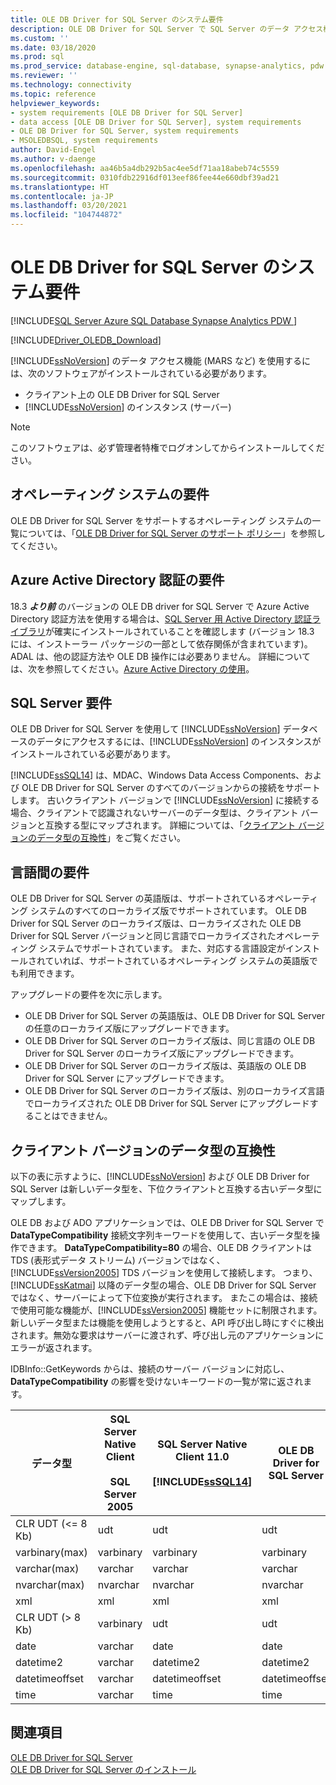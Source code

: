 ```yaml
---
title: OLE DB Driver for SQL Server のシステム要件
description: OLE DB Driver for SQL Server で SQL Server のデータ アクセス機能 (MARS など) を使用するために必要なソフトウェアの前提条件について説明します。
ms.custom: ''
ms.date: 03/18/2020
ms.prod: sql
ms.prod_service: database-engine, sql-database, synapse-analytics, pdw
ms.reviewer: ''
ms.technology: connectivity
ms.topic: reference
helpviewer_keywords:
- system requirements [OLE DB Driver for SQL Server]
- data access [OLE DB Driver for SQL Server], system requirements
- OLE DB Driver for SQL Server, system requirements
- MSOLEDBSQL, system requirements
author: David-Engel
ms.author: v-daenge
ms.openlocfilehash: aa46b5a4db292b5ac4ee5df71aa18abeb74c5559
ms.sourcegitcommit: 0310fdb22916df013eef86fee44e660dbf39ad21
ms.translationtype: HT
ms.contentlocale: ja-JP
ms.lasthandoff: 03/20/2021
ms.locfileid: "104744872"
---
```

# <a name="system-requirements-for-ole-db-driver-for-sql-server"></a>OLE DB Driver for SQL Server のシステム要件

[!INCLUDE[SQL Server Azure SQL Database Synapse Analytics PDW ](../../includes/applies-to-version/sql-asdb-asdbmi-asa-pdw.md)]

[!INCLUDE[Driver_OLEDB_Download](../../includes/driver_oledb_download.md)]

[!INCLUDE[ssNoVersion](../../includes/ssnoversion-md.md)] のデータ アクセス機能 (MARS など) を使用するには、次のソフトウェアがインストールされている必要があります。  

* クライアント上の OLE DB Driver for SQL Server  
* [!INCLUDE[ssNoVersion](../../includes/ssnoversion-md.md)] のインスタンス (サーバー)

> [!NOTE]  
> このソフトウェアは、必ず管理者特権でログオンしてからインストールしてください。  

## <a name="operating-system-requirements"></a>オペレーティング システムの要件  

OLE DB Driver for SQL Server をサポートするオペレーティング システムの一覧については、「[OLE DB Driver for SQL Server のサポート ポリシー](../oledb/applications/support-policies-for-oledb-driver-for-sql-server.md)」を参照してください。  

## <a name="azure-active-directory-authentication-requirements"></a>Azure Active Directory 認証の要件  

18.3 ***より前*** のバージョンの OLE DB driver for SQL Server で Azure Active Directory 認証方法を使用する場合は、[SQL Server 用 Active Directory 認証ライブラリ](https://go.microsoft.com/fwlink/?LinkID=513072)が確実にインストールされていることを確認します (バージョン 18.3 には、インストーラー パッケージの一部として依存関係が含まれています)。ADAL は、他の認証方法や OLE DB 操作には必要ありません。 詳細については、次を参照してください。[Azure Active Directory の使用](features/using-azure-active-directory.md)。

## <a name="sql-server-requirements"></a>SQL Server 要件  

OLE DB Driver for SQL Server を使用して [!INCLUDE[ssNoVersion](../../includes/ssnoversion-md.md)] データベースのデータにアクセスするには、[!INCLUDE[ssNoVersion](../../includes/ssnoversion-md.md)] のインスタンスがインストールされている必要があります。  

[!INCLUDE[ssSQL14](../../includes/sssql14-md.md)] は、MDAC、Windows Data Access Components、および OLE DB Driver for SQL Server のすべてのバージョンからの接続をサポートします。 古いクライアント バージョンで [!INCLUDE[ssNoVersion](../../includes/ssnoversion-md.md)] に接続する場合、クライアントで認識されないサーバーのデータ型は、クライアント バージョンと互換する型にマップされます。 詳細については、「[クライアント バージョンのデータ型の互換性](#data-type-compatibility-for-client-versions)」をご覧ください。  

## <a name="cross-language-requirements"></a>言語間の要件  

OLE DB Driver for SQL Server の英語版は、サポートされているオペレーティング システムのすべてのローカライズ版でサポートされています。 OLE DB Driver for SQL Server のローカライズ版は、ローカライズされた OLE DB Driver for SQL Server バージョンと同じ言語でローカライズされたオペレーティング システムでサポートされています。 また、対応する言語設定がインストールされていれば、サポートされているオペレーティング システムの英語版でも利用できます。  

アップグレードの要件を次に示します。  

* OLE DB Driver for SQL Server の英語版は、OLE DB Driver for SQL Server の任意のローカライズ版にアップグレードできます。  
* OLE DB Driver for SQL Server のローカライズ版は、同じ言語の OLE DB Driver for SQL Server のローカライズ版にアップグレードできます。  
* OLE DB Driver for SQL Server のローカライズ版は、英語版の OLE DB Driver for SQL Server にアップグレードできます。  
* OLE DB Driver for SQL Server のローカライズ版は、別のローカライズ言語でローカライズされた OLE DB Driver for SQL Server にアップグレードすることはできません。  

## <a name="data-type-compatibility-for-client-versions"></a>クライアント バージョンのデータ型の互換性  

以下の表に示すように、[!INCLUDE[ssNoVersion](../../includes/ssnoversion-md.md)] および OLE DB Driver for SQL Server は新しいデータ型を、下位クライアントと互換する古いデータ型にマップします。  

OLE DB および ADO アプリケーションでは、OLE DB Driver for SQL Server で **DataTypeCompatibility** 接続文字列キーワードを使用して、古いデータ型を操作できます。 **DataTypeCompatibility=80** の場合、OLE DB クライアントは TDS (表形式データ ストリーム) バージョンではなく、[!INCLUDE[ssVersion2005](../../includes/ssversion2005-md.md)] TDS バージョンを使用して接続します。 つまり、[!INCLUDE[ssKatmai](../../includes/sskatmai-md.md)] 以降のデータ型の場合、OLE DB Driver for SQL Server ではなく、サーバーによって下位変換が実行されます。 またこの場合は、接続で使用可能な機能が、[!INCLUDE[ssVersion2005](../../includes/ssversion2005-md.md)] 機能セットに制限されます。 新しいデータ型または機能を使用しようとすると、API 呼び出し時にすぐに検出されます。無効な要求はサーバーに渡されず、呼び出し元のアプリケーションにエラーが返されます。  

IDBInfo::GetKeywords からは、接続のサーバー バージョンに対応し、**DataTypeCompatibility** の影響を受けないキーワードの一覧が常に返されます。  

|データ型|SQL Server Native Client<br /><br />SQL Server 2005|SQL Server Native Client 11.0<br /><br /> [!INCLUDE[ssSQL14](../../includes/sssql14-md.md)]|OLE DB Driver for SQL Server|Windows Data Access Components、MDAC、<br /><br /> DataTypeCompatibility=80 を使用する OLE DB Driver for SQL Server OLE DB アプリケーション|  
|---------------|--------------------------------------------------|-------------------------------------------------------------|-------------------------------------------------------------|-------------------------------------------------------------------------------------------------------------------------------|  
|CLR UDT (\<= 8 Kb)|udt|udt|udt|Varbinary|  
|varbinary(max)|varbinary|varbinary|varbinary|Image|  
|varchar(max)|varchar|varchar|varchar|Text|  
|nvarchar(max)|nvarchar|nvarchar|nvarchar|Ntext|  
|xml|xml|xml|xml|Ntext|  
|CLR UDT (> 8 Kb)|varbinary|udt|udt|Image|  
|date|varchar|date|date|Varchar|  
|datetime2|varchar|datetime2|datetime2|Varchar|  
|datetimeoffset|varchar|datetimeoffset|datetimeoffset|Varchar|  
|time|varchar|time|time|Varchar|  

## <a name="see-also"></a>関連項目  

[OLE DB Driver for SQL Server](../oledb/oledb-driver-for-sql-server.md)  
[OLE DB Driver for SQL Server のインストール](../oledb/applications/installing-oledb-driver-for-sql-server.md)  
